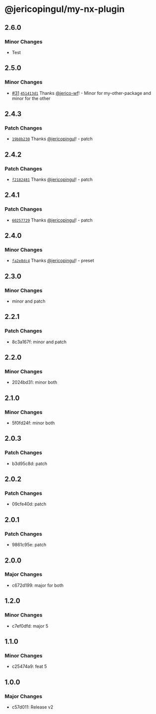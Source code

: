 # @jericopingul/my-nx-plugin

## 2.6.0

### Minor Changes

- Test

## 2.5.0

### Minor Changes

- [#31](https://github.com/jericopingul/nx-npm/pull/31) [`451413d1`](https://github.com/jericopingul/nx-npm/commit/451413d1166b3b1f695931b755be3f4f26e9afc7) Thanks [@jerico-wf](https://github.com/jerico-wf)! - Minor for my-other-package and minor for the other

## 2.4.3

### Patch Changes

- [`19b8b230`](https://github.com/jericopingul/nx-npm/commit/19b8b230cb87397329d121bea281efd82e9957df) Thanks [@jericopingul](https://github.com/jericopingul)! - patch

## 2.4.2

### Patch Changes

- [`f2182481`](https://github.com/jericopingul/nx-npm/commit/f2182481ed6098b03810240b6d0b4a748ea79483) Thanks [@jericopingul](https://github.com/jericopingul)! - patch

## 2.4.1

### Patch Changes

- [`60257729`](https://github.com/jericopingul/nx-npm/commit/602577298b789eceaaf4b16bafaf1569d3a16b0e) Thanks [@jericopingul](https://github.com/jericopingul)! - patch

## 2.4.0

### Minor Changes

- [`fa2e8dc4`](https://github.com/jericopingul/nx-npm/commit/fa2e8dc4ef7222bc3ab8b440f536d348b013fdc5) Thanks [@jericopingul](https://github.com/jericopingul)! - preset

## 2.3.0

### Minor Changes

- minor and patch

## 2.2.1

### Patch Changes

- 8c3a167f: minor and patch

## 2.2.0

### Minor Changes

- 2024bd31: minor both

## 2.1.0

### Minor Changes

- 5f0fd24f: minor both

## 2.0.3

### Patch Changes

- b3d95c8d: patch

## 2.0.2

### Patch Changes

- 09cfe40d: patch

## 2.0.1

### Patch Changes

- 9861c95e: patch

## 2.0.0

### Major Changes

- c672d199: major for both

## 1.2.0

### Minor Changes

- c7ef0dfd: major 5

## 1.1.0

### Minor Changes

- c25474a9: feat 5

## 1.0.0

### Major Changes

- c57d011: Release v2
